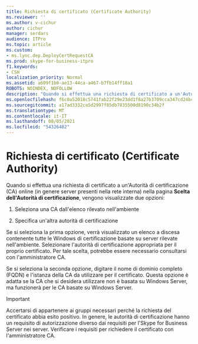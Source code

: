 ```yaml
---
title: Richiesta di certificato (Certificate Authority)
ms.reviewer: ''
ms.author: v-cichur
author: cichur
manager: serdars
audience: ITPro
ms.topic: article
ms.custom:
- ms.lync.dep.DeployCertRequestCA
ms.prod: skype-for-business-itpro
f1.keywords:
- CSH
localization_priority: Normal
ms.assetid: a609f1b0-ae13-44ca-a467-b7fb14ff18a1
ROBOTS: NOINDEX, NOFOLLOW
description: "Quando si effettua una richiesta di certificato a un'Autorità di certificazione (CA) online (in genere server presenti nella rete interna) nella pagina Scelta dell'Autorità di certificazione, vengono visualizzate due opzioni:"
ms.openlocfilehash: f6c0a52018c5741fab22f29e23dd1f8a27b3709cca347cd24bcc1c2e11b87688
ms.sourcegitcommit: a17ad3332ca5d2997f85db7835500d8190c34b2f
ms.translationtype: MT
ms.contentlocale: it-IT
ms.lasthandoff: 08/05/2021
ms.locfileid: "54326482"
---
```

# <a name="certificate-request-certificate-authority"></a>Richiesta di certificato (Certificate Authority)
 
Quando si effettua una richiesta di certificato a un'Autorità di certificazione (CA) online (in genere server presenti nella rete interna) nella pagina **Scelta dell'Autorità di certificazione**, vengono visualizzate due opzioni:
  
1. Seleziona una CA dall'elenco rilevato nell'ambiente
    
2. Specifica un'altra autorità di certificazione
    
Se si seleziona la prima opzione, verrà visualizzato un elenco a discesa contenente tutte le Windows di certificazione basate su server rilevate nell'ambiente. Selezionare l'autorità di certificazione appropriata per il proprio certificato. Per tale scelta, potrebbe essere necessario consultarsi con l'amministratore CA.
  
Se si seleziona la seconda opzione, digitare il nome di dominio completo (FQDN) e l'istanza della CA da utilizzare per il certificato. Questa opzione è adatta se la CA che si desidera utilizzare non è basata su Windows Server, ma funzionerà per le CA basate su Windows Server.
  
> [!IMPORTANT]
> Accertarsi di appartenere ai gruppi necessari perché la richiesta del certificato abbia esito positivo. In genere, le autorità di certificazione hanno un requisito di autorizzazione diverso dai requisiti per l'Skype for Business Server nei server. Verificare i requisiti per richiedere il certificato con l'amministratore CA. 
  

